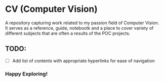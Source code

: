 # CV (Computer Vision)

A repository capturing work related to my passion field of Computer Vision.  
It serves as a reference, guide, notebootk and a place to cover variety of
different subjects that are often a results of the POC projects.

## TODO:
  - [ ] Add list of contents with appropriate hyperlinks for ease of navigation

### Happy Exploring!
